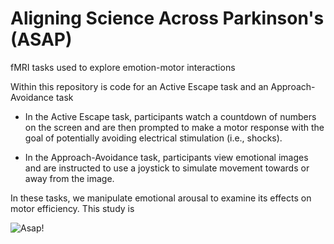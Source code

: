 # Aligning Science Across Parkinson's (ASAP)

fMRI tasks used to explore emotion-motor interactions

Within this repository is code for an Active Escape task and an Approach-Avoidance task


  - In the Active Escape task, participants watch a countdown of numbers on the screen and are then prompted to make a motor response with the goal of potentially avoiding electrical stimulation (i.e., shocks).

   - In the Approach-Avoidance task, participants view emotional images and are instructed to use a joystick to simulate movement towards or away from the image. 

In these tasks, we manipulate emotional arousal to examine its effects on motor efficiency. This study is 

![Asap!](https://github.com/LEAPNeuroLab/ASAP/blob/main/Active%20Escape/TaskDesign/asapImg.png "Asap logo")
